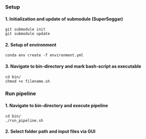 ### Setup
#### 1. Initialization and update of submodule (SuperSeggar)
```
git submodule init
git submodule update
```

#### 2. Setup of environment
```
conda env create -f environment.yml
```

#### 3. Navigate to bin-directory and mark bash-script as executable
```
cd bin/
chmod +x filename.sh
```

### Run pipeline
#### 1. Navigate to bin-directory and execute pipeline
```
cd bin/
./run_pipeline.sh
```

#### 2. Select folder path and input files via GUI

